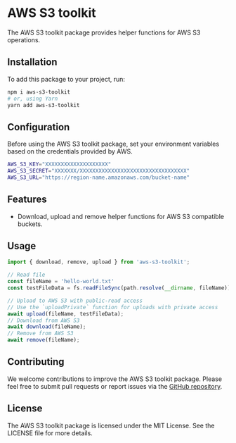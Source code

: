 # AWS S3 toolkit

The AWS S3 toolkit package provides helper functions for AWS S3 operations.

## Installation

To add this package to your project, run:

```sh
npm i aws-s3-toolkit
# or, using Yarn
yarn add aws-s3-toolkit
```

## Configuration

Before using the AWS S3 toolkit package, set your environment variables based on the credentials provided by AWS.

```sh
AWS_S3_KEY="XXXXXXXXXXXXXXXXXXXX"
AWS_S3_SECRET="XXXXXXX/XXXXXXXXXXXXXXXXXXXXXXXXXXXXXXXXXX"
AWS_S3_URL="https://region-name.amazonaws.com/bucket-name"
```

## Features

- Download, upload and remove helper functions for AWS S3 compatible buckets.

## Usage

```js
import { download, remove, upload } from 'aws-s3-toolkit';

// Read file
const fileName = 'hello-world.txt'
const testFileData = fs.readFileSync(path.resolve(__dirname, fileName));

// Upload to AWS S3 with public-read access
// Use the `uploadPrivate` function for uploads with private access
await upload(fileName, testFileData);
// Download from AWS S3
await download(fileName);
// Remove from AWS S3
await remove(fileName);
```

## Contributing

We welcome contributions to improve the AWS S3 toolkit package. Please feel free to submit pull requests or report issues via the [GitHub repository](https://github.com/chesscoders/aws-s3-toolkit).

## License

The AWS S3 toolkit package is licensed under the MIT License. See the LICENSE file for more details.
